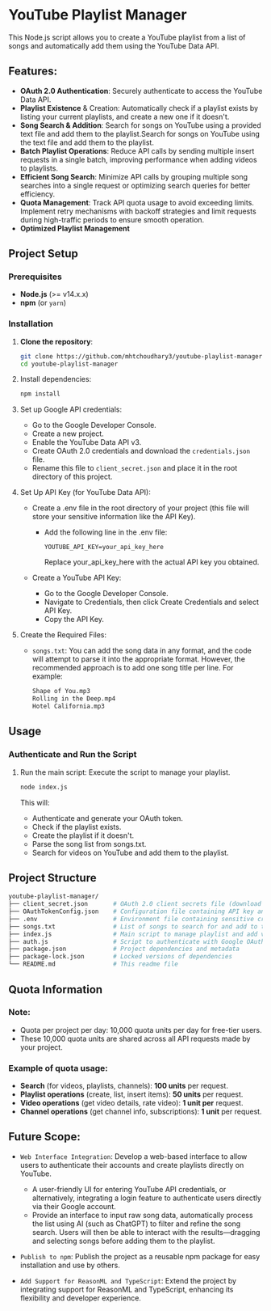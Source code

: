 # YouTube Playlist Manager

This Node.js script allows you to create a YouTube playlist from a list of songs and automatically add them using the YouTube Data API.

## Features:

- **OAuth 2.0 Authentication**: Securely authenticate to access the YouTube Data API.
- **Playlist Existence** & Creation: Automatically check if a playlist exists by listing your current playlists, and create a new one if it doesn't.
- **Song Search & Addition**: Search for songs on YouTube using a provided text file and add them to the playlist.Search for songs on YouTube using the text file and add them to the playlist.
- **Batch Playlist Operations**: Reduce API calls by sending multiple insert requests in a single batch, improving performance when adding videos to playlists.
- **Efficient Song Search**: Minimize API calls by grouping multiple song searches into a single request or optimizing search queries for better efficiency.
- **Quota Management**: Track API quota usage to avoid exceeding limits. Implement retry mechanisms with backoff strategies and limit requests during high-traffic periods to ensure smooth operation.
- **Optimized Playlist Management**

## Project Setup

### Prerequisites

- **Node.js** (>= v14.x.x)
- **npm** (or `yarn`)

### Installation

1. **Clone the repository**:

   ```bash
   git clone https://github.com/mhtchoudhary3/youtube-playlist-manager.git
   cd youtube-playlist-manager
   ```

2. Install dependencies:

   ```bash
   npm install
   ```

3. Set up Google API credentials:

   - Go to the Google Developer Console.
   - Create a new project.
   - Enable the YouTube Data API v3.
   - Create OAuth 2.0 credentials and download the `credentials.json` file.
   - Rename this file to `client_secret.json` and place it in the root directory of this project.

4. Set Up API Key (for YouTube Data API):

   - Create a .env file in the root directory of your project (this file will store your sensitive information like the API Key).

     - Add the following line in the .env file:

       ```text
       YOUTUBE_API_KEY=your_api_key_here
       ```

       Replace your_api_key_here with the actual API key you obtained.

   - Create a YouTube API Key:
     - Go to the Google Developer Console.
     - Navigate to Credentials, then click Create Credentials and select API Key.
     - Copy the API Key.

5. Create the Required Files:
   - `songs.txt`: You can add the song data in any format, and the code will attempt to parse it into the appropriate format. However, the recommended approach is to add one song title per line. For example:
     ```txt
     Shape of You.mp3
     Rolling in the Deep.mp4
     Hotel California.mp3
     ```

## Usage

### Authenticate and Run the Script

1. Run the main script: Execute the script to manage your playlist.

   ```bash
   node index.js
   ```

   This will:

   - Authenticate and generate your OAuth token.
   - Check if the playlist exists.
   - Create the playlist if it doesn't.
   - Parse the song list from songs.txt.
   - Search for videos on YouTube and add them to the playlist.

## Project Structure

```graphql
youtube-playlist-manager/
├── client_secret.json       # OAuth 2.0 client secrets file (download from Google Developer Console)
├── OAuthTokenConfig.json    # Configuration file containing API key and OAuth token
├── .env                     # Environment file containing sensitive credentials like API keys
├── songs.txt                # List of songs to search for and add to the playlist
├── index.js                 # Main script to manage playlist and add videos
├── auth.js                  # Script to authenticate with Google OAuth 2.0
├── package.json             # Project dependencies and metadata
├── package-lock.json        # Locked versions of dependencies
└── README.md                # This readme file
```

## Quota Information

### Note:

- Quota per project per day: 10,000 quota units per day for free-tier users.
- These 10,000 quota units are shared across all API requests made by your project.

### Example of quota usage:

- **Search** (for videos, playlists, channels): **100 units** per request.
- **Playlist operations** (create, list, insert items): **50 units** per request.
- **Video operations** (get video details, rate video): **1 unit per** request.
- **Channel operations** (get channel info, subscriptions): **1 unit** per request.

## Future Scope:

- `Web Interface Integration`: Develop a web-based interface to allow users to authenticate their accounts and create playlists directly on YouTube.

  - A user-friendly UI for entering YouTube API credentials, or alternatively, integrating a login feature to authenticate users directly via their Google account.
  - Provide an interface to input raw song data, automatically process the list using AI (such as ChatGPT) to filter and refine the song search. Users will then be able to interact with the results—dragging and selecting songs before adding them to the playlist.

- `Publish to npm`: Publish the project as a reusable npm package for easy installation and use by others.

- `Add Support for ReasonML and TypeScript`: Extend the project by integrating support for ReasonML and TypeScript, enhancing its flexibility and developer experience.
